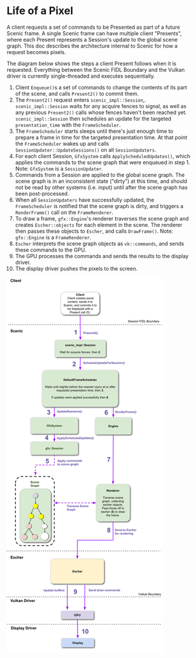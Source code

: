 # Life of a Pixel

A client requests a set of commands to be Presented as part of a future Scenic frame. A single Scenic frame
can have multiple client "Presents", where each Present represents a Session's update to the global scene graph. This
doc describes the architecture internal to Scenic for how a request becomes pixels.

The diagram below shows the steps a client Present follows when it is requested. Everything between the Scenic FIDL Boundary and the Vulkan driver is currently single-threaded and executes sequentially.

1. Client `Enqueue()`s a set of commands to change the contents of its part of the scene, and calls `Present2()` to commit them.
2. The `Present2()` request enters `scenic_impl::Session`,. `scenic_impl::Session` waits for any acquire fences to signal, as well as any previous `Present2()` calls whose fences haven't been reached yet. `scenic_impl::Session` then schedules an update for the targeted `presentation_time` with the `FrameScheduler`.
3. The `FrameScheduler` starts sleeps until there's just enough time to prepare a frame in time for the targeted presentation time. At that point the `FrameScheduler` wakes up and calls `SessionUpdater::UpdateSessions()` on all `SessionUpdaters`.
4. For each client Session, `GfxSystem` calls `ApplyScheduledUpdates()`, which applies the commands to the scene graph that were enqueued in step 1.
  Note: `GfxSystem` is a `SessionUpdater`.
5. Commands from a Session are applied to the global scene graph. The scene graph is in an inconsistent state ("dirty") at this time, and should not be read by other systems (i.e. input) until after the scene graph has been post-processed.
6. When all `SessionUpdaters` have successfully updated, the `FrameScheduler` is notified that the scene graph is dirty, and triggers a `RenderFrame()` call on the `FrameRenderer`.
7. To draw a frame, `gfx::Engine`'s renderer traverses the scene graph and creates `Escher::objects` for each element in the scene. The renderer then passes these objects to `Escher`, and calls `DrawFrame()`.
  Note: `gfx::Engine` is a `FrameRenderer`.
8. `Escher` interprets the scene graph objects as `vk::commands`, and sends these commands to the GPU.
9. The GPU processes the commands and sends the results to the display driver.
10. The display driver pushes the pixels to the screen.

![Image of the classes and calls a client Present request goes through to become a pixel on screen. This is a visual representation of the enumerated list above.](meta/life_of_pixel.svg)

